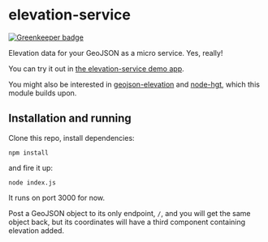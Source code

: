 elevation-service
=================

[![Greenkeeper badge](https://badges.greenkeeper.io/perliedman/elevation-service.svg)](https://greenkeeper.io/)

Elevation data for your GeoJSON as a micro service. Yes, really!

You can try it out in [the elevation-service demo app](http://www.liedman.net/elevation-service/).

You might also be interested in [geojson-elevation](https://github.com/perliedman/geojson-elevation) and 
[node-hgt](https://github.com/perliedman/node-hgt), which this module builds upon.

## Installation and running

Clone this repo, install dependencies:

```
npm install
```

and fire it up:

```
node index.js
```

It runs on port 3000 for now.

Post a GeoJSON object to its only endpoint, `/`, and you will get the same object back, but its
coordinates will have a third component containing elevation added.
